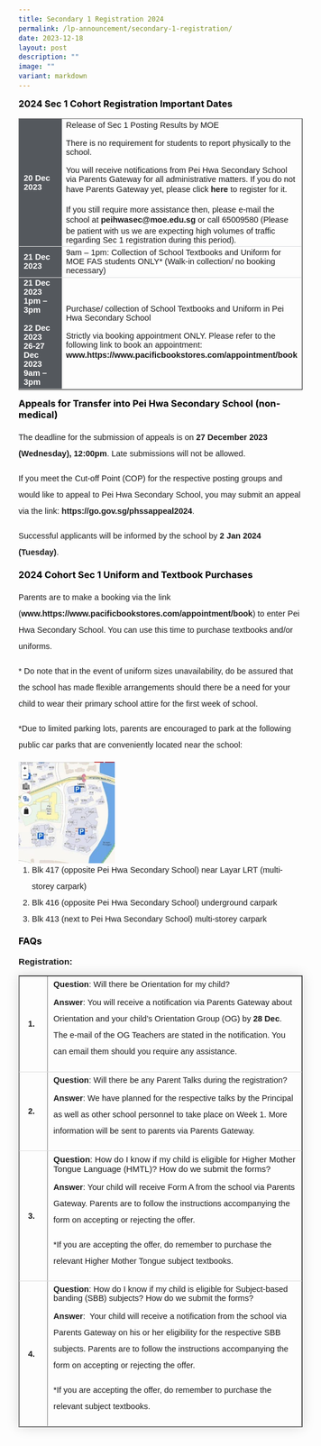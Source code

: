 ```yaml
---
title: Secondary 1 Registration 2024
permalink: /lp-announcement/secondary-1-registration/
date: 2023-12-18
layout: post
description: ""
image: ""
variant: markdown
---
```

<h3 style="margin-top:10px;font-weight: bold;color:#000000">2024 Sec 1 Cohort Registration Important Dates</h3>

<table border="1" style="width:100%;">
	<tbody>
		<tr>
			<td style="background-color: #54585d; font-weight: bold; font-size: 14.5px; border: 1px solid #54585d; color:white;border-bottom: 1px solid #dddddd;width:20%;font-family:sans-serif;">20 Dec 2023</td>
			<td style="border: 1px solid #dddfe1;font-size: 14.5px;font-family:sans-serif;">Release of Sec 1 Posting Results by MOE<br><br>There is no requirement for students to report physically to the school. <br><br>You will receive notifications from Pei Hwa Secondary School via Parents Gateway for all administrative matters. If you do not have Parents Gateway yet, please click <a href="https://pg.moe.edu.sg/" style="font-size:14.5px; line-height:1.5;font-family:sans-serif;font-weight:bold;text-decoration: none;">here</a> to register for it.<br><br>If you still require more assistance then, please e-mail the school at <a href="mailto:peihwasec@moe.edu.sg, peihwasec@moe.edu.sg" style="font-size:14.5px; line-height:1.5;font-family:sans-serif;font-weight:bold;text-decoration: none;">peihwasec@moe.edu.sg</a> or call 65009580 (Please be patient with us we are expecting high volumes of traffic regarding Sec 1 registration during this period).</td>
		</tr>
		<tr>
			<td style="background-color: #54585d; font-weight: bold; font-size: 14.5px;font-family:sans-serif; border: 1px solid #54585d; color:white;border-bottom: 1px solid #dddddd;">21 Dec 2023</td>
			<td style="border: 1px solid #dddfe1;font-size: 14.5px;font-family:sans-serif;">9am – 1pm: Collection of School Textbooks and Uniform for MOE FAS students ONLY*
(Walk-in collection/ no booking necessary)</td>
		</tr>
		<tr>
			<td style="background-color: #54585d; font-weight: bold; font-size: 14.5px;font-family:sans-serif; border: 1px solid #54585d; color:white;border-bottom: 1px solid #dddddd;">21 Dec 2023<br>1pm – 3pm<br><br>22 Dec 2023<br>
26-27 Dec 2023<br>9am – 3pm</td>
			<td style="border: 1px solid #dddfe1;font-size: 14.5px;font-family:sans-serif;">Purchase/ collection of School Textbooks and Uniform in Pei Hwa Secondary School<br><br>Strictly via booking appointment ONLY. Please refer to the following link to book an appointment: <a style="font-size:14.5px; line-height:1.5;font-family:sans-serif;font-weight:bold;text-decoration: none;">www.https://www.pacificbookstores.com/appointment/book</a></td>
		</tr>
		
</tbody>
	</table>


<h3 style="margin-top:10px;font-weight: bold;color:#000000">Appeals for Transfer into Pei Hwa Secondary School (non-medical)</h3>
<p style="font-size:14.5px; line-height:2;margin-top:15px; font-family:sans-serif;">The deadline for the submission of appeals is on <strong style="font-family:sans-serif;">27 December 2023 (Wednesday), 12:00pm</strong>. Late submissions will not be allowed.</p>

<p style="font-size:14.5px; line-height:2;margin-top:15px; font-family:sans-serif;">If you meet the Cut-off Point (COP) for the respective posting groups and would like to appeal to Pei Hwa Secondary School, you may submit an appeal via the link: <a href="https://go.gov.sg/phssappeal2024" style="font-size:14.5px; line-height:1.5;font-family:sans-serif;font-weight:bold;text-decoration: none;">https://go.gov.sg/phssappeal2024</a>.</p>

<p style="font-size:14.5px; line-height:2;margin-top:15px; font-family:sans-serif;">Successful applicants will be informed by the school by <strong style="font-family:sans-serif;">2 Jan 2024 (Tuesday)</strong>.</p>


<h3 style="margin-top:10px;font-weight: bold;color:#000000">2024 Cohort Sec 1 Uniform and Textbook Purchases</h3>
<p style="font-size:14.5px; line-height:2;margin-top:15px; font-family:sans-serif;">Parents are to make a booking via the link (<a style="font-size:14.5px; line-height:1.5;font-family:sans-serif;font-weight:bold;text-decoration: none;">www.https://www.pacificbookstores.com/appointment/book</a>) to enter Pei Hwa Secondary School. You can use this time to purchase textbooks and/or uniforms.</p>
<p style="font-size:14.5px; line-height:2;margin-top:15px; font-family:sans-serif;">* Do note that in the event of uniform sizes unavailability, do be assured that the school has made flexible arrangements
should there be a need for your child to wear their primary school attire for the first week of school.</p>
<p style="font-size:14.5px; line-height:2;margin-top:15px; font-family:sans-serif;">*Due to limited parking lots, parents are encouraged to park at the following public car parks that are conveniently located
near the school:</p>
<img style="width: 34%;" src="/images/unnamed-3-285x300.jpg">
<ol style="margin-top:-5px;">
<li style="font-size:14.5px; line-height:2;font-family:sans-serif;">Blk 417 (opposite Pei Hwa Secondary School) near Layar LRT (multi-storey carpark)</li>
<li style="font-size:14.5px; line-height:2;font-family:sans-serif;">Blk 416 (opposite Pei Hwa Secondary School) underground carpark</li>
<li style="font-size:14.5px; line-height:2;font-family:sans-serif;">Blk 413 (next to Pei Hwa Secondary School) multi-storey carpark</li>
</ol>

<h3 style="margin-top:10px;font-weight: bold;color:#000000">FAQs</h3>
<p style="margin-top:15.5px;font-size:15.5px;"><strong style="font-family:sans-serif;">Registration:</strong></p>
<div>
<table border="1" style="border-collapse: collapse;margin: 15px 0;font-size: 14.5px; font-family: sans-serif;width:100%; box-shadow: 0 0 20px rgba(0, 0, 0, 0.15);">
<tbody>
<tr style="border-bottom: 1px solid #dddddd;">
<td style="padding: 20px 15px;font-family:sans-serif;width:10%;"><strong style="font-family:sans-serif;">1. </strong></td>
	<td style="padding: 6px 10px;font-size:14.5px;font-family:sans-serif;"><strong style="font-family:sans-serif;">Question</strong>: Will there be Orientation for my child?

<p style="margin-top:10px;font-size:14.5px; line-height:2;font-family:sans-serif;">	<strong style="font-family:sans-serif;">Answer</strong>:&nbsp;You will receive a notification via Parents Gateway about Orientation and your child’s Orientation Group (OG) by <strong style="font-family:sans-serif;"> 28 Dec</strong>. The e-mail of the OG Teachers are stated in the
notification. You can email them should you require any assistance.</p></td>
</tr>
	
<tr style="border-bottom: 1px solid #dddddd;">
<td style="padding: 20px 15px;font-size:14.5px;font-family:sans-serif;"><strong style="font-family:sans-serif;">2.</strong></td>
	<td style="padding: 6px 10px;font-size:14.5px;font-family:sans-serif;"><strong style="font-family:sans-serif;">Question</strong>: Will there be any Parent Talks during the registration?
<p style="margin-top:10px;font-size:14.5px; line-height:2;font-family:sans-serif;"><strong style="font-family:sans-serif;">Answer</strong>:&nbsp;We have planned for the respective talks by the Principal as well as other school personnel to take place on Week 1. More information will be sent to parents via Parents Gateway.</p></td>
</tr>
	
<tr style="border-bottom: 1px solid #dddddd;">
<td style="padding: 20px 15px;font-size:14.5px;font-family:sans-serif;"><strong style="font-family:sans-serif;">3.</strong></td>
	<td style="padding: 6px 10px;font-size:15px;font-family:sans-serif;"><strong style="font-family:sans-serif;">Question</strong>: How do I know if my child is eligible for Higher Mother Tongue Language (HMTL)? How do we submit the forms?
<p style="margin-top:10px;font-size:14.5px; line-height:2;font-family:sans-serif;"><strong style="font-family:sans-serif;">Answer</strong>:&nbsp;Your child will receive Form A from the school via Parents Gateway. Parents are to follow the instructions accompanying the form on accepting or rejecting the offer.</p>
<p style="margin-top:10px;font-size:14.5px; line-height:2;font-family:sans-serif;">*If you are accepting the offer, do remember to purchase the relevant Higher Mother Tongue subject textbooks.</p></td>
</tr>
<tr style="border-bottom: 1px solid #dddddd;">
<td style="padding: 20px 15px;font-size:14.5px;font-family:sans-serif;"><strong style="font-family:sans-serif;">4.</strong></td>
	<td style="padding: 6px 10px;font-size:14.5px;font-family:sans-serif;"><strong style="font-family:sans-serif;">Question</strong>: How do I know if my child is eligible for Subject-based banding (SBB) subjects? How do we submit the forms?
<p style="margin-top:10px;font-size:14.5px; line-height:2;font-family:sans-serif;"><strong style="font-family:sans-serif;">Answer</strong>:&nbsp; Your child will receive a notification from the school via Parents Gateway on his or her eligibility for the respective SBB subjects. Parents are to follow the instructions accompanying the form on accepting or rejecting the offer.</p>
<p style="margin-top:10px;font-size:14.5px; line-height:2;font-family:sans-serif;">*If you are accepting the offer, do remember to purchase the relevant subject textbooks.</p></td>
</tr>
	
</tbody>
</table></div>